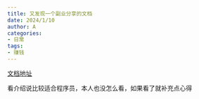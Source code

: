 ```yaml
---
title: 又发现一个副业分享的文档
date: 2024/1/10
author: A
categories:
- 日常
tags:
- 赚钱
---
```


[文档地址](https://x3xtqfjuve.feishu.cn/docx/OKrqdg5E3oQBK6xSZTlcyqBZnbc)

看介绍说比较适合程序员，本人也没怎么看，如果看了就补充点心得
